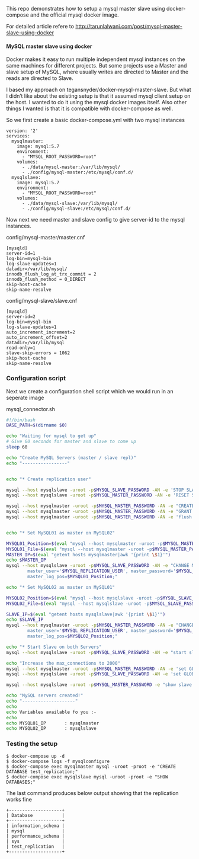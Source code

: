 This repo demonstrates how to setup a mysql master slave using docker-compose and the official mysql docker image.

For detailed article refere to http://tarunlalwani.com/post/mysql-master-slave-using-docker

#### MySQL master slave using docker

Docker makes it easy to run multiple independent mysql instances on the same machines for different projects. But some projects use a Master and slave setup of MySQL, where usually writes are directed to Master and the reads are directed to Slave.

I based my approach on tegansnyder/docker-mysql-master-slave. But what I didn’t like about the existing setup is that it assumed mysql client setup on the host. I wanted to do it using the mysql docker images itself. Also other things I wanted is that it is compatible with docker-compose as well.

So we first create a basic docker-compose.yml with two mysql instances

```
version: '2'
services:
  mysqlmaster:
    image: mysql:5.7
    environment:
      - "MYSQL_ROOT_PASSWORD=root"
    volumes:
      - ./data/mysql-master:/var/lib/mysql/
      - ./config/mysql-master:/etc/mysql/conf.d/
  mysqlslave:
    image: mysql:5.7
    environment:
      - "MYSQL_ROOT_PASSWORD=root"
    volumes:
      - ./data/mysql-slave:/var/lib/mysql/
      - ./config/mysql-slave:/etc/mysql/conf.d/
```

Now next we need master and slave config to give server-id to the mysql instances.

config/mysql-master/master.cnf
```
[mysqld]
server-id=1
log-bin=mysql-bin
log-slave-updates=1
datadir=/var/lib/mysql/
innodb_flush_log_at_trx_commit = 2
innodb_flush_method = O_DIRECT
skip-host-cache
skip-name-resolve
```
config/mysql-slave/slave.cnf
```
[mysqld]
server-id=2
log-bin=mysql-bin
log-slave-updates=1
auto_increment_increment=2
auto_increment_offset=2
datadir=/var/lib/mysql
read-only=1
slave-skip-errors = 1062
skip-host-cache
skip-name-resolve
```

### Configuration script
Next we create a configuration shell script which we would run in an seperate image

mysql_connector.sh
```sh
#!/bin/bash
BASE_PATH=$(dirname $0)

echo "Waiting for mysql to get up"
# Give 60 seconds for master and slave to come up
sleep 60

echo "Create MySQL Servers (master / slave repl)"
echo "-----------------"


echo "* Create replication user"

mysql --host mysqlslave -uroot -p$MYSQL_SLAVE_PASSWORD -AN -e 'STOP SLAVE;';
mysql --host mysqlslave -uroot -p$MYSQL_MASTER_PASSWORD -AN -e 'RESET SLAVE ALL;';

mysql --host mysqlmaster -uroot -p$MYSQL_MASTER_PASSWORD -AN -e "CREATE USER '$MYSQL_REPLICATION_USER'@'%';"
mysql --host mysqlmaster -uroot -p$MYSQL_MASTER_PASSWORD -AN -e "GRANT REPLICATION SLAVE ON *.* TO '$MYSQL_REPLICATION_USER'@'%' IDENTIFIED BY '$MYSQL_REPLICATION_PASSWORD';"
mysql --host mysqlmaster -uroot -p$MYSQL_MASTER_PASSWORD -AN -e 'flush privileges;'


echo "* Set MySQL01 as master on MySQL02"

MYSQL01_Position=$(eval "mysql --host mysqlmaster -uroot -p$MYSQL_MASTER_PASSWORD -e 'show master status \G' | grep Position | sed -n -e 's/^.*: //p'")
MYSQL01_File=$(eval "mysql --host mysqlmaster -uroot -p$MYSQL_MASTER_PASSWORD -e 'show master status \G'     | grep File     | sed -n -e 's/^.*: //p'")
MASTER_IP=$(eval "getent hosts mysqlmaster|awk '{print \$1}'")
echo $MASTER_IP
mysql --host mysqlslave -uroot -p$MYSQL_SLAVE_PASSWORD -AN -e "CHANGE MASTER TO master_host='mysqlmaster', master_port=3306, \
        master_user='$MYSQL_REPLICATION_USER', master_password='$MYSQL_REPLICATION_PASSWORD', master_log_file='$MYSQL01_File', \
        master_log_pos=$MYSQL01_Position;"

echo "* Set MySQL02 as master on MySQL01"

MYSQL02_Position=$(eval "mysql --host mysqlslave -uroot -p$MYSQL_SLAVE_PASSWORD -e 'show master status \G' | grep Position | sed -n -e 's/^.*: //p'")
MYSQL02_File=$(eval "mysql --host mysqlslave -uroot -p$MYSQL_SLAVE_PASSWORD -e 'show master status \G'     | grep File     | sed -n -e 's/^.*: //p'")

SLAVE_IP=$(eval "getent hosts mysqlslave|awk '{print \$1}'")
echo $SLAVE_IP
mysql --host mysqlmaster -uroot -p$MYSQL_MASTER_PASSWORD -AN -e "CHANGE MASTER TO master_host='mysqlslave', master_port=3306, \
        master_user='$MYSQL_REPLICATION_USER', master_password='$MYSQL_REPLICATION_PASSWORD', master_log_file='$MYSQL02_File', \
        master_log_pos=$MYSQL02_Position;"

echo "* Start Slave on both Servers"
mysql --host mysqlslave -uroot -p$MYSQL_SLAVE_PASSWORD -AN -e "start slave;"

echo "Increase the max_connections to 2000"
mysql --host mysqlmaster -uroot -p$MYSQL_MASTER_PASSWORD -AN -e 'set GLOBAL max_connections=2000';
mysql --host mysqlslave -uroot -p$MYSQL_SLAVE_PASSWORD -AN -e 'set GLOBAL max_connections=2000';

mysql --host mysqlslave -uroot -p$MYSQL_MASTER_PASSWORD -e "show slave status \G"

echo "MySQL servers created!"
echo "--------------------"
echo
echo Variables available fo you :-
echo
echo MYSQL01_IP       : mysqlmaster
echo MYSQL02_IP       : mysqlslave
```

### Testing the setup
```
$ docker-compose up -d
$ docker-compose logs -f mysqlconfigure
$ docker-compose exec mysqlmaster mysql -uroot -proot -e "CREATE DATABASE test_replication;"
$ docker-compose exec mysqlslave mysql -uroot -proot -e "SHOW DATABASES;"
```

The last command produces below output showing that the replication works fine
```
+--------------------+
| Database           |
+--------------------+
| information_schema |
| mysql              |
| performance_schema |
| sys                |
| test_replication   |
+--------------------+
```
